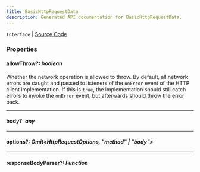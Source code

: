 ```yaml
---
title: BasicHttpRequestData
description: Generated API documentation for BasicHttpRequestData.
---
```


`Interface` | [Source Code](https://github.com/mrCamelCode/jtjs-networking/blob/f4e783b617809eb852924a1666ecfb99972be72d/lib/http/http-client.interface.ts#L8)

### Properties

#### allowThrow?: _boolean_

Whether the network operation is allowed to throw. By default, all network errors are caught and passed to
listeners of the `onError` event of the HTTP client implementation. If this is `true`, the implementation should
still catch errors to invoke the `onError` event, but afterwards should throw the error back.

---

#### body?: _any_

---

#### options?: _Omit<HttpRequestOptions, "method" | "body">_

---

#### responseBodyParser?: _Function_